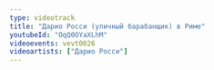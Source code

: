 ```yaml
---
type: videotrack
title: "Дарио Росси (уличный барабанщик) в Риме"
youtubeId: "OqQ0OYaXLhM"
videoevents: vevt0026
videoartists: ["Дарио Росси"]
---
```

